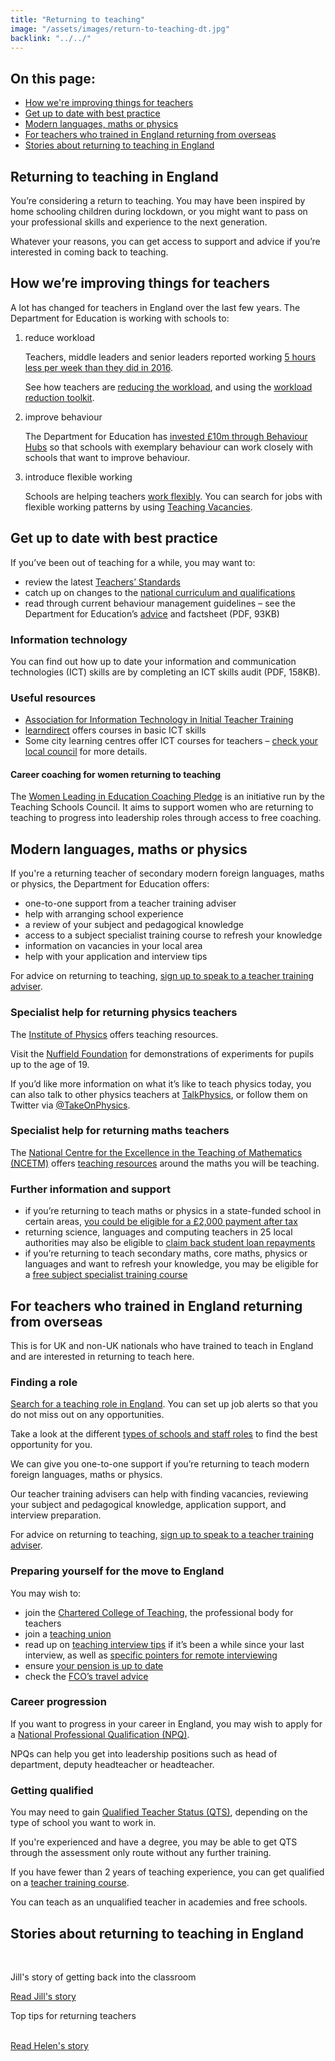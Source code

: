 ```yaml
---
title: "Returning to teaching"
image: "/assets/images/return-to-teaching-dt.jpg"
backlink: "../../"
---
```

<div class="content__right">
  <div class="link-block link-block--jump">
    <h2 class="link-block__header">On this page:</h2>
    <ul class="link-block__list">
      <li><a href="#how-were-improving-things-for-teachers">How we're improving things for teachers</a></li>
      <li><a href="#get-up-to-date-with-best-practice">Get up to date with best practice</a></li>
      <li><a href="#modern-languages-maths-physics">Modern languages, maths or physics</a></li>
      <li><a href="#for-teachers-trained-in-england">For teachers who trained in England returning from overseas</a></li>
      <li><a href="#stories-about-returning-to-teaching">Stories about returning to teaching in England</a></li>
    </ul>
  </div>
</div>

<div class="content__left">
  
  <h2>Returning to teaching in England</h2>

  <p>You’re considering a return to teaching. You may have been inspired by home schooling children during lockdown, or you might want to pass on your professional skills and experience to the next generation.</p>
  <p>Whatever your reasons, you can get access to support and advice if you’re interested in coming back to teaching.</p>  

  <h2 id="how-were-improving-things-for-teachers">How we’re improving things for teachers</h2>
  
  <p>A lot has changed for teachers in England over the last few years. The Department for Education is working with schools to:</p>

  <ol>
    <li><span>reduce workload</span>
      <p>Teachers, middle leaders and senior leaders reported working <a href="https://assets.publishing.service.gov.uk/government/uploads/system/uploads/attachment_data/file/838433/Teacher_workload_survey_2019_brief.pdf" target="_blank">5 hours less per week than they did in 2016</a>.</p>
      <p>See how teachers are <a href="https://www.gov.uk/government/collections/reducing-school-workload#department-for-education-policy" target="_blank">reducing the workload</a>, and using the <a href="https://www.gov.uk/guidance/school-workload-reduction-toolkit" target="_blank">workload reduction toolkit</a>.</p>
    </li>
    <li><span>improve behaviour</span>
  <p>The Department for Education has <a href="https://www.gov.uk/guidance/behaviour-hubs" target="_blank"> invested £10m through Behaviour Hubs</a> so that schools with exemplary behaviour can work closely with schools that want to improve behaviour.</p>
  </li>
    <li><span>introduce flexible working</span>
      <p>Schools are helping teachers <a href="https://www.gov.uk/government/collections/flexible-working-resources-for-teachers-and-schools" target="_blank">work flexibly</a>.
    You can search for jobs with flexible working patterns by using <a href="https://teaching-vacancies.service.gov.uk/" target="_blank">Teaching Vacancies</a>.</p>
  </li>
  </ol>
  
  <h2 id="get-up-to-date-with-best-practice">Get up to date with best practice</h2>

<p>If you’ve been out of teaching for a while, you may want to:</p>
<ul>
  <li>review the latest <a href="https://www.gov.uk/government/publications/teachers-standards" target="_blank">Teachers’ Standards</a></li>
  <li>catch up on changes to the <a href="https://www.gov.uk/topic/schools-colleges-childrens-services/curriculum-qualifications" target="_blank">national curriculum and qualifications</a></li>
  <li>read through current behaviour management guidelines – see the Department for Education’s <a href="" target="_blank">advice</a> and factsheet (PDF, 93KB)</li>
  </ul>
  
<h3>Information technology</h3>

<p>You can find out how up to date your information and communication technologies (ICT) skills are by completing an ICT skills audit (PDF, 158KB).</p>

<h3>Useful resources</h3>

<ul>
  <li><a href="http://itte.org.uk/wp/" target="_blank">Association for Information Technology in Initial Teacher Training</a></li>
  <li><a href="https://www.learndirect.com/" target="_blank">learndirect</a> offers courses in basic ICT skills</li>
  <li>Some city learning centres offer ICT courses for teachers – <a href="https://www.gov.uk/find-local-council" target="_blank">check your local council</a> for more details.</li>
</ul>

<h4>Career coaching for women returning to teaching</h4>
<p>The <a href="https://tscouncil.org.uk/wle-coaching-pledge/" target="_blank">Women Leading in Education Coaching Pledge</a> is an initiative run by the Teaching Schools Council. It aims to support women who are returning to teaching to progress into leadership roles through access to free coaching.</p>

  <h2 id="modern-languages-maths-physics">Modern languages, maths or physics</h2>
 

  <p>If you're a returning teacher of secondary modern foreign languages, maths or physics, the Department for Education offers:</p>
<ul>
  <li>one-to-one support from a teacher training adviser</li>
  <li>help with arranging school experience</li>
  <li>a review of your subject and pedagogical knowledge</li>
  <li>access to a subject specialist training course to refresh your knowledge</li>
  <li>information on vacancies in your local area</li>
  <li>help with your application and interview tips</li>
  </ul> 
  
<p>For advice on returning to teaching, <a href="https://beta-adviser-getintoteaching.education.gov.uk/" target="_blank">sign up to speak to a teacher training adviser</a>.</p>

<h3>Specialist help for returning physics teachers</h3>

<p>The <a href="https://www.iop.org/education" target="_blank">Institute of Physics</a> offers teaching resources.</p>
<p>Visit the <a href="https://spark.iop.org/practical-physics" target="_blank">Nuffield Foundation</a> for demonstrations of experiments for pupils up to the age of 19.</p>
<p>If you’d like more information on what it’s like to teach physics today, you can also talk to other physics teachers at <a href="https://www.talkphysics.org/" target="_blank">TalkPhysics</a>, or follow them on Twitter via <a href="https://twitter.com/takeonphysics" target="_blank">@TakeOnPhysics</a>.</p>

<h3>Specialist help for returning maths teachers</h3>
<p>The <a href="https://www.ncetm.org.uk/ncetm/benefits-of-registering" target="_blank">National Centre for the Excellence in the Teaching of Mathematics (NCETM)</a> offers <a href="https://www.ncetm.org.uk/in-the-classroom/" target="_blank"> teaching resources</a> around the maths you will be teaching.</p>

<h3>Further information and support</h3>
<ul>
  <li>if you’re returning to teach maths or physics in a state-funded school in certain areas, <a href="https://www.gov.uk/government/publications/additional-payments-for-teaching-eligibility-and-payment-details/claim-a-payment-for-teaching-maths-or-physics-eligibility-and-payment-details" target="_blank">you could be eligible for a £2,000 payment after tax</a></li>
<li>returning science, languages and computing teachers in 25 local authorities may also be eligible to <a href="https://www.gov.uk/government/publications/additional-payments-for-teaching-eligibility-and-payment-details/teachers-claim-back-your-student-loan-repayments-eligibility-and-payment-details" target="_blank">claim back student loan repayments</a></li>
<li>if you’re returning to teach secondary maths, core maths, physics or languages and want to refresh your knowledge, you may be eligible for a <a href="https://www.gov.uk/guidance/teacher-subject-specialism-training-courses" target="_blank">free subject specialist training course</a></li>
</ul>

<h2 id="for-teachers-trained-in-england">For teachers who trained in England returning from overseas</h2>

<p>This is for UK and non-UK nationals who have trained to teach in England and are interested in returning to teach here.</p>

<h3>Finding a role</h3>

<p><a href="https://teaching-vacancies.service.gov.uk/" target="_blank">Search for a teaching role in England</a>. You can set up job alerts so that you do not miss out on any opportunities.</p>
<p>Take a look at the different <a href="https://www.gov.uk/types-of-school" target="_blank">types of schools and staff roles</a> to find the best opportunity for you.</p>
<p>We can give you one-to-one support if you’re returning to teach modern foreign languages, maths or physics.</p> 
<p>Our teacher training advisers can help with finding vacancies, reviewing your subject and pedagogical knowledge, application support, and interview preparation.</p>
<p>For advice on returning to teaching, <a href="https://beta-adviser-getintoteaching.education.gov.uk/" target="_blank">sign up to speak to a teacher training adviser</a>.</p>


<h3>Preparing yourself for the move to England</h3>
<p>You may wish to:</p>
<ul>
  <li>join the <a href="https://chartered.college/" target="_blank">Chartered College of Teaching</a>, the professional body for teachers</li>
  <li>join a <a href="https://www.tes.com/jobs/careers-advice/pay-and-conditions/which-teachers-union" target="_blank">teaching union</a></li>
  <li>read up on <a href="https://www.teachertoolkit.co.uk/2019/04/04/job-interviews/" target="_blank">teaching interview tips</a> if it’s been a while since your last interview, as well as <a href="https://www.tes.com/news/coronavirus-10-tips-acing-remote-job-interview" target="_blank">specific pointers for remote interviewing</a></li>
  <li>ensure <a href="https://www.teacherspensions.co.uk/members/working-life/life-events/moving-abroad.aspx" target="_blank">your pension is up to date</a></li>
  <li>check the <a href="https://www.gov.uk/foreign-travel-advice" target="_blank">FCO’s travel advice</a></li>
  </ul>

<h3>Career progression</h3>
<p>If you want to progress in your career in England, you may wish to apply for a <a href="https://www.gov.uk/government/publications/national-professional-qualifications-frameworks" target="_blank">National Professional Qualification (NPQ)</a>.</p>
<p>NPQs can help you get into leadership positions such as head of department, deputy headteacher or headteacher.</p>
 
<h3>Getting qualified</h3>
<p>You may need to gain <a href="https://www.gov.uk/guidance/qualified-teacher-status-qts" target="_blank">Qualified Teacher Status (QTS)</a>, depending on the type of school you want to work in.</p>
<p>If you're experienced and have a degree, you may be able to get QTS through the assessment only route without any further training.</p>
<p>If you have fewer than 2 years of teaching experience, you can get qualified on a <a href="https://www.find-postgraduate-teacher-training.service.gov.uk/" target="_blank">teacher training course</a>.</p>
<p>You can teach as an unqualified teacher in academies and free schools.</p>


<h2 id="stories-about-returning-to-teaching">Stories about returning to teaching in England</h2> 
  <br/>

  <div class="stories-inline">
    <div class="stories-inline__block">
      <a href="/life-as-a-teacher/my-story-into-teaching/returners/getting-back-into-the-classroom">
        <div class="stories-inline__block__thumb" style="background-image:url('/assets/images/stories/stories-jill.png')"></div>
      </a>
      <div class="stories-inline__block__content">
        <p>Jill's story of getting back into the classroom</p>
        <a class="git-link" href="/life-as-a-teacher/my-story-into-teaching/returners/getting-back-into-the-classroom">Read Jill's story</a>
      </div>
    </div>
    <div class="stories-inline__block">
      <a href="/life-as-a-teacher/my-story-into-teaching/returners/top-tips-for-returning-teachers">
        <div class="stories-inline__block__thumb" style="background-image:url('/assets/images/stories/stories-helen.jpg')"></div>
      </a>
      <div class="stories-inline__block__content">
        <p>Top tips for returning teachers</p>
        <a class="git-link" href="/life-as-a-teacher/my-story-into-teaching/returners/top-tips-for-returning-teachers">
        <br/>
        Read Helen's story</a>
      </div>
    </div>
  </div>

<!--</div>-->
